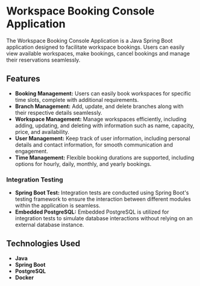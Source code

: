 # Workspace Booking Console Application

The Workspace Booking Console Application is a Java Spring Boot application designed to facilitate workspace bookings. Users can easily view available workspaces, make bookings, cancel bookings and manage their reservations seamlessly.

## Features

- **Booking Management:** Users can easily book workspaces for specific time slots, complete with additional requirements.
- **Branch Management:**  Add, update, and delete branches along with their respective details seamlessly.
- **Workspace Management:** Manage workspaces efficiently, including adding, updating, and deleting with information such as name, capacity, price, and availability.
- **User Management:** Keep track of user information, including personal details and contact information, for smooth communication and engagement.
- **Time Management:** Flexible booking durations are supported, including options for hourly, daily, monthly, and yearly bookings.

### Integration Testing

- **Spring Boot Test:** Integration tests are conducted using Spring Boot's testing framework to ensure the interaction between different modules within the application is seamless.
- **Embedded PostgreSQL:** Embedded PostgreSQL is utilized for integration tests to simulate database interactions without relying on an external database instance.

## Technologies Used

- **Java**
- **Spring Boot**
- **PostgreSQL**
- **Docker** 
